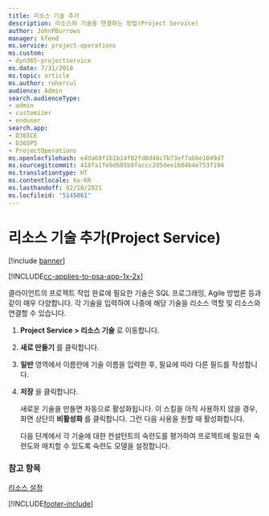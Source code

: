 ```yaml
---
title: 리소스 기술 추가
description: 리소스와 기술을 연결하는 방법(Project Service)
author: JohnPBurrows
manager: kfend
ms.service: project-operations
ms.custom:
- dyn365-projectservice
ms.date: 7/31/2018
ms.topic: article
ms.author: ruhercul
audience: Admin
search.audienceType:
- admin
- customizer
- enduser
search.app:
- D365CE
- D365PS
- ProjectOperations
ms.openlocfilehash: e4da69f1b1b14f02fd0d40c7b73ef7abbe1049d7
ms.sourcegitcommit: 418fa1fe9d605b8faccc2d5dee1b04b4e753f194
ms.translationtype: HT
ms.contentlocale: ko-KR
ms.lasthandoff: 02/10/2021
ms.locfileid: "5145861"
---
```

# <a name="add-resource-skills-project-service"></a>리소스 기술 추가(Project Service)

[!include [banner](../includes/psa-now-project-operations.md)]

[!INCLUDE[cc-applies-to-psa-app-1x-2x](../includes/cc-applies-to-psa-app-1x-2x.md)]

클라이언트의 프로젝트 작업 완료에 필요한 기술은 SQL 프로그래밍, Agile 방법론 등과 같이 매우 다양합니다. 각 기술을 입력하여 나중에 해당 기술을 리소스 역할 및 리소스와 연결할 수 있습니다.  
  
1. **Project Service > 리소스 기술** 로 이동합니다.  
  
2. **새로 만들기** 를 클릭합니다.  
  
3. **일반** 영역에서 이름란에 기술 이름을 입력한 후, 필요에 따라 다른 필드를 작성합니다.  
  
4. **저장** 을 클릭합니다.  
  
   새로운 기술을 만들면 자동으로 활성화됩니다. 이 스킬을 아직 사용하지 않을 경우, 화면 상단의 **비활성화** 를 클릭합니다. 그런 다음 사용을 원할 때 활성화합니다.  
  
   다음 단계에서 각 기술에 대한 컨설턴트의 숙련도를 평가하여 프로젝트에 필요한 숙련도와 매치할 수 있도록 숙련도 모델을 설정합니다.  
  
### <a name="see-also"></a>참고 항목  
 [리소스 설정](../psa/set-up-resources.md)


[!INCLUDE[footer-include](../includes/footer-banner.md)]